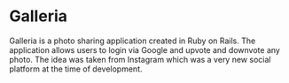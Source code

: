 # Galleria

Galleria is a photo sharing application created in Ruby on Rails. The application allows users to login via Google and upvote and downvote any photo. The idea was taken from Instagram which was a very new social platform at the time of development.
